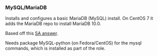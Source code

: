 ### MySQL/MariaDB

Installs and configures a basic MariaDB (MySQL) install. On CentOS 7 it adds the MariaDB repo to install MariaDB 10.0.

Based off this [SA answer](https://stackoverflow.com/a/16652653).

Needs package MySQL-python (on Fedora/CentOS) for the mysql commands, which is installed as part of the role.
